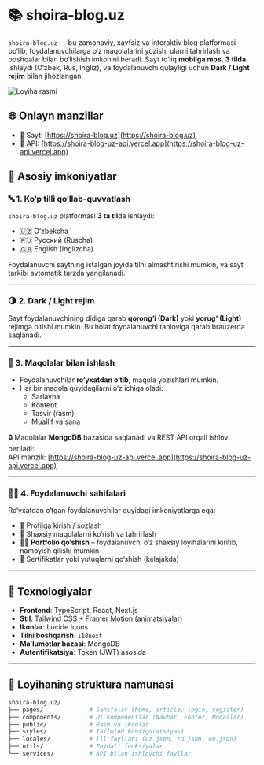 # 📚 shoira-blog.uz

`shoira-blog.uz` — bu zamonaviy, xavfsiz va interaktiv blog platformasi bo‘lib, foydalanuvchilarga o‘z maqolalarini yozish, ularni tahrirlash va boshqalar bilan bo‘lishish imkonini beradi. Sayt to‘liq **mobilga mos**, **3 tilda** ishlaydi (O‘zbek, Rus, Ingliz), va foydalanuvchi qulayligi uchun **Dark / Light rejim** bilan jihozlangan.

![Loyiha rasmi](https://xusanbek0039.github.io/shoira-blog.uz/images/aboud-for-github.png)

## 🌐 Onlayn manzillar

- 🔗 Sayt: [https://shoira-blog.uz](https://shoira-blog.uz)
- 🔗 API: [https://shoira-blog-uz-api.vercel.app](https://shoira-blog-uz-api.vercel.app)

## 🚀 Asosiy imkoniyatlar

### 🔤 1. Ko‘p tilli qo‘llab-quvvatlash

`shoira-blog.uz` platformasi **3 ta til**da ishlaydi:

- 🇺🇿 O‘zbekcha
- 🇷🇺 Русский (Ruscha)
- 🇬🇧 English (Inglizcha)

Foydalanuvchi saytning istalgan joyida tilni almashtirishi mumkin, va sayt tarkibi avtomatik tarzda yangilanadi.

---

### 🌗 2. Dark / Light rejim

Sayt foydalanuvchining didiga qarab **qorong‘i (Dark)** yoki **yorug‘ (Light)** rejimga o‘tishi mumkin. Bu holat foydalanuvchi tanloviga qarab brauzerda saqlanadi.

---

### 📝 3. Maqolalar bilan ishlash

- Foydalanuvchilar **ro‘yxatdan o‘tib**, maqola yozishlari mumkin.
- Har bir maqola quyidagilarni o‘z ichiga oladi:
  - Sarlavha
  - Kontent
  - Tasvir (rasm)
  - Muallif va sana

🔒 Maqolalar **MongoDB** bazasida saqlanadi va REST API orqali ishlov beriladi:  
API manzili: [https://shoira-blog-uz-api.vercel.app](https://shoira-blog-uz-api.vercel.app)

---

### 👨‍🎓 4. Foydalanuvchi sahifalari

Ro‘yxatdan o‘tgan foydalanuvchilar quyidagi imkoniyatlarga ega:

- 🔐 Profilga kirish / sozlash
- 🧾 Shaxsiy maqolalarni ko‘rish va tahrirlash
- 🧑‍💻 **Portfolio qo‘shish** – foydalanuvchi o‘z shaxsiy loyihalarini kiritib, namoyish qilishi mumkin
- 📜 Sertifikatlar yoki yutuqlarni qo‘shish (kelajakda)

---

## 🧰 Texnologiyalar

- **Frontend**: TypeScript, React, Next.js
- **Stil**: Tailwind CSS + Framer Motion (animatsiyalar)
- **Ikonlar**: Lucide Icons
- **Tilni boshqarish**: `i18next`
- **Ma’lumotlar bazasi**: MongoDB
- **Autentifikatsiya**: Token (JWT) asosida

---

## 📂 Loyihaning struktura namunasi

```bash
shoira-blog.uz/
├── pages/             # Sahifalar (home, article, login, register)
├── components/        # UI komponentlar (Navbar, Footer, Modallar)
├── public/            # Rasm va ikonlar
├── styles/            # Tailwind konfiguratsiyasi
├── locales/           # Til fayllari (uz.json, ru.json, en.json)
├── utils/             # Foydali funksiyalar
└── services/          # API bilan ishlovchi fayllar
